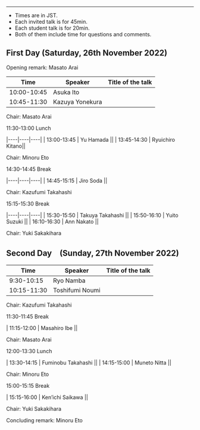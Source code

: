 ---

- Times are in JST. 
- Each invited talk is for 45min. 
- Each student talk is for 20min. 
- Both of them include time for questions and comments.

## First Day (Saturday, 26th November 2022)

Opening remark: Masato Arai

| Time | Speaker | Title of the talk |
|----|----|----|
| 10:00-10:45 | Asuka Ito ||
| 10:45-11:30 | Kazuya Yonekura ||

Chair: Masato Arai

11:30-13:00    Lunch

|----|----|----|
| 13:00-13:45  | Yu Hamada ||
| 13:45-14:30  | Ryuichiro Kitano||

Chair: Minoru Eto

14:30-14:45  Break

|----|----|----|
| 14:45-15:15 | Jiro Soda ||

Chair: Kazufumi Takahashi

15:15-15:30 Break

|----|----|----|
| 15:30-15:50 | Takuya Takahashi ||
| 15:50-16:10 | Yuito Suzuki ||
| 16:10-16:30 | Ann Nakato ||

Chair: Yuki Sakakihara

## Second Day　(Sunday, 27th November 2022)

| Time | Speaker | Title of the talk |
|----|----|----|
| 9:30-10:15 | Ryo Namba ||
| 10:15-11:30| Toshifumi Noumi ||

Chair: Kazufumi Takahashi

11:30-11:45 Break

| 11:15-12:00 | Masahiro Ibe ||

Chair: Masato Arai

12:00-13:30 Lunch

| 13:30-14:15 | Fuminobu Takahashi ||
| 14:15-15:00 | Muneto Nitta ||

Chair: Minoru Eto

15:00-15:15 Break

| 15:15-16:00 | Ken’ichi Saikawa ||

Chair: Yuki Sakakihara

Concluding remark: Minoru Eto





